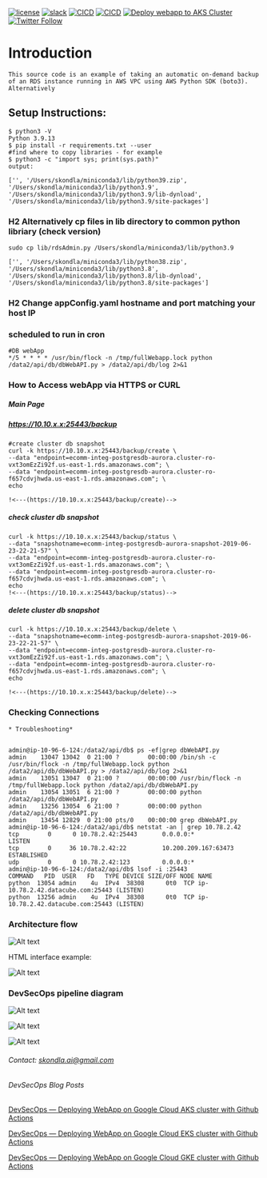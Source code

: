 [![license](https://img.shields.io/github/license/mashape/apistatus.svg?maxAge=2592000)](https://github.com/skondla/webApp/blob/master/LICENSE)
[![slack](https://img.shields.io/badge/slack-chat-yellow)](https://join.slack.com/t/devops-zwf1016/shared_invite/zt-1wsafgivm-iI88~ZqZBaKGzYhD8N2JsA)
[![CICD](https://github.com/skondla/webapp/actions/workflows/Deploy-GKE.yml/badge.svg?event=push)](https://github.com/skondla/webApp/actions)
[![CICD](https://github.com/skondla/webapp/actions/workflows/Deploy-EKS.yml/badge.svg?event=push)](https://github.com/skondla/webApp/actions)
[![Deploy webapp to AKS Cluster](https://github.com/skondla/webApp/actions/workflows/Deploy-AKS.yml/badge.svg)](https://github.com/skondla/webApp/actions/workflows/Deploy-AKS.yml)
[![Twitter Follow](https://img.shields.io/twitter/follow/argoproj?style=social)](https://twitter.com/skondla)

# Introduction
    This source code is an example of taking an automatic on-demand backup of an RDS instance running in AWS VPC using AWS Python SDK (boto3). Alternatively 
## Setup Instructions:
    $ python3 -V
    Python 3.9.13
    $ pip install -r requirements.txt --user
    #find where to copy libraries - for example
    $ python3 -c "import sys; print(sys.path)"
    output: 

    ['', '/Users/skondla/miniconda3/lib/python39.zip', '/Users/skondla/miniconda3/lib/python3.9', '/Users/skondla/miniconda3/lib/python3.9/lib-dynload', '/Users/skondla/miniconda3/lib/python3.9/site-packages']
### H2 Alternatively cp files in lib directory to common python libriary (check version) 
    sudo cp lib/rdsAdmin.py /Users/skondla/miniconda3/lib/python3.9

    ['', '/Users/skondla/miniconda3/lib/python38.zip', '/Users/skondla/miniconda3/lib/python3.8', '/Users/skondla/miniconda3/lib/python3.8/lib-dynload', '/Users/skondla/miniconda3/lib/python3.8/site-packages']

### H2 Change appConfig.yaml hostname and port matching your host IP
### scheduled to run in cron
    #DB webApp
    */5 * * * * /usr/bin/flock -n /tmp/fullWebapp.lock python /data2/api/db/dbWebAPI.py > /data2/api/db/log 2>&1
    
### How to Access webApp via HTTPS or CURL

##### Main Page

##### https://10.10.x.x:25443/backup

    #create cluster db snapshot  
    curl -k https://10.10.x.x:25443/backup/create \
    --data "endpoint=ecomm-integ-postgresdb-aurora.cluster-ro-vxt3omEzZi92f.us-east-1.rds.amazonaws.com"; \
    --data "endpoint=ecomm-integ-postgresdb-aurora.cluster-ro-f657cdvjhwda.us-east-1.rds.amazonaws.com"; \
    echo
  
    !<---(https://10.10.x.x:25443/backup/create)-->

##### check cluster db snapshot
  
    curl -k https://10.10.x.x:25443/backup/status \
    --data "snapshotname=ecomm-integ-postgresdb-aurora-snapshot-2019-06-23-22-21-57" \
    --data "endpoint=ecomm-integ-postgresdb-aurora.cluster-ro-vxt3omEzZi92f.us-east-1.rds.amazonaws.com"; \
    --data "endpoint=ecomm-integ-postgresdb-aurora.cluster-ro-f657cdvjhwda.us-east-1.rds.amazonaws.com"; \
    echo
    !<---(https://10.10.x.x:25443/backup/status)-->

##### delete cluster db snapshot
  
    curl -k https://10.10.x.x:25443/backup/delete \
    --data "snapshotname=ecomm-integ-postgresdb-aurora-snapshot-2019-06-23-22-21-57" \
    --data "endpoint=ecomm-integ-postgresdb-aurora.cluster-ro-vxt3omEzZi92f.us-east-1.rds.amazonaws.com"; \
    --data "endpoint=ecomm-integ-postgresdb-aurora.cluster-ro-f657cdvjhwda.us-east-1.rds.amazonaws.com"; \
    echo
  
    !<---(https://10.10.x.x:25443/backup/delete)-->


###  Checking Connections
    * Troubleshooting*

  
    admin@ip-10-96-6-124:/data2/api/db$ ps -ef|grep dbWebAPI.py 
    admin    13047 13042  0 21:00 ?        00:00:00 /bin/sh -c /usr/bin/flock -n /tmp/fullWebapp.lock python /data2/api/db/dbWebAPI.py > /data2/api/db/log 2>&1
    admin    13051 13047  0 21:00 ?        00:00:00 /usr/bin/flock -n /tmp/fullWebapp.lock python /data2/api/db/dbWebAPI.py
    admin    13054 13051  6 21:00 ?        00:00:00 python /data2/api/db/dbWebAPI.py
    admin    13256 13054  6 21:00 ?        00:00:00 python /data2/api/db/dbWebAPI.py
    admin    13454 12829  0 21:00 pts/0    00:00:00 grep dbWebAPI.py
    admin@ip-10-96-6-124:/data2/api/db$ netstat -an | grep 10.78.2.42
    tcp        0      0 10.78.2.42:25443       0.0.0.0:*               LISTEN     
    tcp        0     36 10.78.2.42:22          10.200.209.167:63473    ESTABLISHED
    udp        0      0 10.78.2.42:123         0.0.0.0:*                          
    admin@ip-10-96-6-124:/data2/api/db$ lsof -i :25443
    COMMAND   PID  USER   FD   TYPE DEVICE SIZE/OFF NODE NAME
    python  13054 admin    4u  IPv4  38308      0t0  TCP ip-10.78.2.42.datacube.com:25443 (LISTEN)
    python  13256 admin    4u  IPv4  38308      0t0  TCP ip-10.78.2.42.datacube.com:25443 (LISTEN)
  

### Architecture flow

![Alt text](images/dbAPIapp.png)

HTML interface example: 

![Alt text](images/webApp.backups.png)

### DevSecOps pipeline diagram

![Alt text](images/DevSecOps_with_GutHub_Actions_AKS.png)

![Alt text](images/DevSecOps_with_GutHub_Actions_EKS.png)

![Alt text](images/DevSecOps_with_GutHub_Actions_GKE.png)


###### Contact: skondla.ai@gmail.com
###### DevSecOps Blog Posts

[DevSecOps — Deploying WebApp on Google Cloud AKS cluster with Github Actions](https://kondlawork.medium.com/devsecops-deploying-webapp-on-azure-aks-cluster-with-github-actions-efc72bdc552a)


[DevSecOps — Deploying WebApp on Google Cloud EKS cluster with Github Actions](https://kondlawork.medium.com/devsecops-deploying-webapp-on-aws-eks-cluster-with-github-actions-da8865a1b27)


[DevSecOps — Deploying WebApp on Google Cloud GKE cluster with Github Actions](https://medium.com/@kondlawork/devsecops-deploying-webapp-on-google-cloud-gke-cluster-with-github-actions-1028c0630dde)
